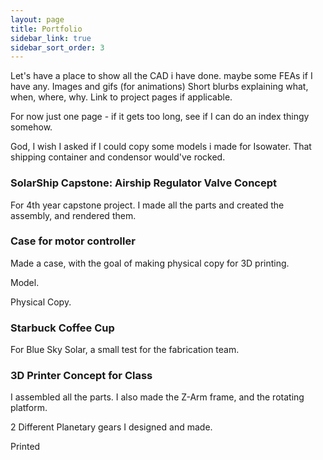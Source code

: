 ```yaml
---
layout: page
title: Portfolio
sidebar_link: true
sidebar_sort_order: 3
---
```


Let's have a place to show all the CAD i have done. maybe some FEAs if I have any.
Images and gifs (for animations)
Short blurbs explaining what, when, where, why. Link to project pages if applicable. 

For now just one page - if it gets too long, see if I can do an index thingy somehow.

God, I wish I asked if I could copy some models i made for Isowater. That shipping container and condensor would've rocked.

### SolarShip Capstone: Airship Regulator Valve Concept
For 4th year capstone project. I made all the parts and created the assembly, and rendered them.

### Case for motor controller
Made a case, with the goal of making physical copy for 3D printing.

Model.

Physical Copy.

### Starbuck Coffee Cup
For Blue Sky Solar, a small test for the fabrication team.

### 3D Printer Concept for Class
I assembled all the parts. I also made the Z-Arm frame, and the rotating platform.

2 Different Planetary gears I designed and made.

Printed
